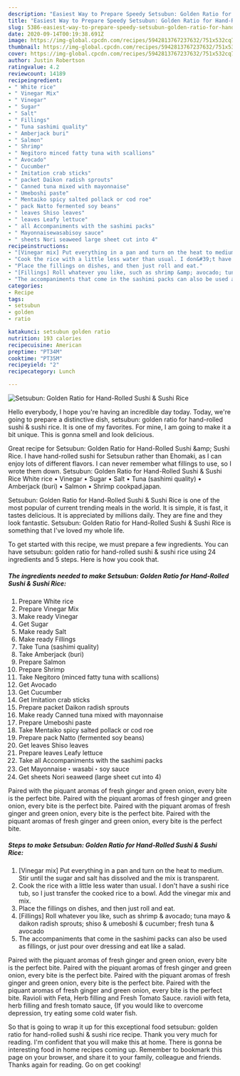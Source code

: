 ```yaml
---
description: "Easiest Way to Prepare Speedy Setsubun: Golden Ratio for Hand-Rolled Sushi &amp;amp; Sushi Rice"
title: "Easiest Way to Prepare Speedy Setsubun: Golden Ratio for Hand-Rolled Sushi &amp;amp; Sushi Rice"
slug: 5386-easiest-way-to-prepare-speedy-setsubun-golden-ratio-for-hand-rolled-sushi-and-amp-sushi-rice
date: 2020-09-14T00:19:38.691Z
image: https://img-global.cpcdn.com/recipes/5942813767237632/751x532cq70/setsubun-golden-ratio-for-hand-rolled-sushi-sushi-rice-recipe-main-photo.jpg
thumbnail: https://img-global.cpcdn.com/recipes/5942813767237632/751x532cq70/setsubun-golden-ratio-for-hand-rolled-sushi-sushi-rice-recipe-main-photo.jpg
cover: https://img-global.cpcdn.com/recipes/5942813767237632/751x532cq70/setsubun-golden-ratio-for-hand-rolled-sushi-sushi-rice-recipe-main-photo.jpg
author: Justin Robertson
ratingvalue: 4.2
reviewcount: 14189
recipeingredient:
- " White rice"
- " Vinegar Mix"
- " Vinegar"
- " Sugar"
- " Salt"
- " Fillings"
- " Tuna sashimi quality"
- " Amberjack buri"
- " Salmon"
- " Shrimp"
- " Negitoro minced fatty tuna with scallions"
- " Avocado"
- " Cucumber"
- " Imitation crab sticks"
- " packet Daikon radish sprouts"
- " Canned tuna mixed with mayonnaise"
- " Umeboshi paste"
- " Mentaiko spicy salted pollack or cod roe"
- " pack Natto fermented soy beans"
- " leaves Shiso leaves"
- " leaves Leafy lettuce"
- " all Accompaniments with the sashimi packs"
- " Mayonnaisewasabisoy sauce"
- " sheets Nori seaweed large sheet cut into 4"
recipeinstructions:
- "[Vinegar mix] Put everything in a pan and turn on the heat to medium. Stir until the sugar and salt has dissolved and the mix is transparent."
- "Cook the rice with a little less water than usual. I don&#39;t have a sushi rice tub, so I just transfer the cooked rice to a bowl. Add the vinegar mix and mix."
- "Place the fillings on dishes, and then just roll and eat."
- "[Fillings] Roll whatever you like, such as shrimp &amp; avocado; tuna mayo &amp; daikon radish sprouts; shiso &amp; umeboshi &amp; cucumber; fresh tuna &amp; avocado"
- "The accompaniments that come in the sashimi packs can also be used as fillings, or just pour over dressing and eat like a salad."
categories:
- Recipe
tags:
- setsubun
- golden
- ratio

katakunci: setsubun golden ratio 
nutrition: 193 calories
recipecuisine: American
preptime: "PT34M"
cooktime: "PT35M"
recipeyield: "2"
recipecategory: Lunch

---
```



![Setsubun: Golden Ratio for Hand-Rolled Sushi &amp; Sushi Rice](https://img-global.cpcdn.com/recipes/5942813767237632/751x532cq70/setsubun-golden-ratio-for-hand-rolled-sushi-sushi-rice-recipe-main-photo.jpg)

Hello everybody, I hope you're having an incredible day today. Today, we're going to prepare a distinctive dish, setsubun: golden ratio for hand-rolled sushi &amp; sushi rice. It is one of my favorites. For mine, I am going to make it a bit unique. This is gonna smell and look delicious.

Great recipe for Setsubun: Golden Ratio for Hand-Rolled Sushi &amp;amp; Sushi Rice. I have hand-rolled sushi for Setsubun rather than Ehomaki, as I can enjoy lots of different flavors. I can never remember what fillings to use, so I wrote them down. Setsubun: Golden Ratio for Hand-Rolled Sushi &amp; Sushi Rice White rice • Vinegar • Sugar • Salt • Tuna (sashimi quality) • Amberjack (buri) • Salmon • Shrimp cookpad.japan.

Setsubun: Golden Ratio for Hand-Rolled Sushi &amp; Sushi Rice is one of the most popular of current trending meals in the world. It is simple, it is fast, it tastes delicious. It is appreciated by millions daily. They are fine and they look fantastic. Setsubun: Golden Ratio for Hand-Rolled Sushi &amp; Sushi Rice is something that I've loved my whole life.


To get started with this recipe, we must prepare a few ingredients. You can have setsubun: golden ratio for hand-rolled sushi &amp; sushi rice using 24 ingredients and 5 steps. Here is how you cook that.

<!--inarticleads1-->

##### The ingredients needed to make Setsubun: Golden Ratio for Hand-Rolled Sushi &amp; Sushi Rice:

1. Prepare  White rice
1. Prepare  Vinegar Mix
1. Make ready  Vinegar
1. Get  Sugar
1. Make ready  Salt
1. Make ready  Fillings
1. Take  Tuna (sashimi quality)
1. Take  Amberjack (buri)
1. Prepare  Salmon
1. Prepare  Shrimp
1. Take  Negitoro (minced fatty tuna with scallions)
1. Get  Avocado
1. Get  Cucumber
1. Get  Imitation crab sticks
1. Prepare  packet Daikon radish sprouts
1. Make ready  Canned tuna mixed with mayonnaise
1. Prepare  Umeboshi paste
1. Take  Mentaiko spicy salted pollack or cod roe
1. Prepare  pack Natto (fermented soy beans)
1. Get  leaves Shiso leaves
1. Prepare  leaves Leafy lettuce
1. Take  all Accompaniments with the sashimi packs
1. Get  Mayonnaise・wasabi・soy sauce
1. Get  sheets Nori seaweed (large sheet cut into 4)


Paired with the piquant aromas of fresh ginger and green onion, every bite is the perfect bite. Paired with the piquant aromas of fresh ginger and green onion, every bite is the perfect bite. Paired with the piquant aromas of fresh ginger and green onion, every bite is the perfect bite. Paired with the piquant aromas of fresh ginger and green onion, every bite is the perfect bite. 

<!--inarticleads2-->

##### Steps to make Setsubun: Golden Ratio for Hand-Rolled Sushi &amp; Sushi Rice:

1. [Vinegar mix] Put everything in a pan and turn on the heat to medium. Stir until the sugar and salt has dissolved and the mix is transparent.
1. Cook the rice with a little less water than usual. I don&#39;t have a sushi rice tub, so I just transfer the cooked rice to a bowl. Add the vinegar mix and mix.
1. Place the fillings on dishes, and then just roll and eat.
1. [Fillings] Roll whatever you like, such as shrimp &amp; avocado; tuna mayo &amp; daikon radish sprouts; shiso &amp; umeboshi &amp; cucumber; fresh tuna &amp; avocado
1. The accompaniments that come in the sashimi packs can also be used as fillings, or just pour over dressing and eat like a salad.


Paired with the piquant aromas of fresh ginger and green onion, every bite is the perfect bite. Paired with the piquant aromas of fresh ginger and green onion, every bite is the perfect bite. Paired with the piquant aromas of fresh ginger and green onion, every bite is the perfect bite. Paired with the piquant aromas of fresh ginger and green onion, every bite is the perfect bite. Ravioli with Feta, Herb filling and Fresh Tomato Sauce. ravioli with feta, herb filling and fresh tomato sauce, {If you would like to overcome depression, try eating some cold water fish. 

So that is going to wrap it up for this exceptional food setsubun: golden ratio for hand-rolled sushi &amp; sushi rice recipe. Thank you very much for reading. I'm confident that you will make this at home. There is gonna be interesting food in home recipes coming up. Remember to bookmark this page on your browser, and share it to your family, colleague and friends. Thanks again for reading. Go on get cooking!
